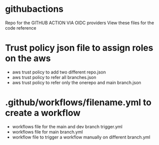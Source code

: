# githubactions

 Repo for the GITHUB ACTION VIA OIDC providers
 View these files for the code reference 
# Trust policy json file to assign roles on the aws

* aws trust policy to add two different repo.json
* aws trust policy to refer all branches.json
* aws trust policy to refer only the onerepo and main branch.json


# .github/workflows/filename.yml to create a workflow

* workflows file for the main and dev branch trigger.yml
* workflows file for main branch.yml
* workflow file to trigger a workflow manually on different branch.yml



